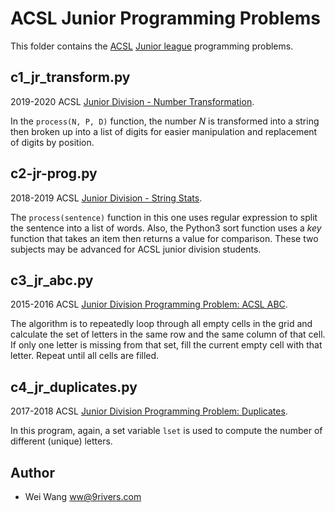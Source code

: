 # ACSL Junior Programming Problems

This folder contains the [ACSL](https://www.acsl.org/)
[Junior league](https://www.acsl.org/get-started/study-materials) programming problems.

## c1_jr_transform.py

2019-2020 ACSL [Junior Division - Number Transformation](http://www.datafiles.acsl.org/samples/contest1/C_1_JR_Transform.pdf).

In the ```process(N, P, D)``` function, the number _N_ is transformed into a string then broken up into a
list of digits for easier manipulation and replacement of digits by position.

## c2-jr-prog.py

2018-2019 ACSL [Junior Division - String Stats](http://www.datafiles.acsl.org/samples/contest2/c2-jr-prog.pdf).

The ```process(sentence)``` function in this one uses regular expression to split the sentence into a list of words.
Also, the Python3 sort function uses a _key_ function that takes an item then returns a value for comparison. These
two subjects may be advanced for ACSL junior division students.

## c3_jr_abc.py

2015-2016 ACSL [Junior Division Programming Problem: ACSL ABC](http://www.datafiles.acsl.org/samples/contest3/abc_3_jr.pdf).

The algorithm is to repeatedly loop through all empty cells in the grid and calculate the set of letters in the same row and
the same column of that cell. If only one letter is missing from that set, fill the current empty cell with that letter.
Repeat until all cells are filled.

## c4_jr_duplicates.py

2017-2018 ACSL [Junior Division Programming Problem: Duplicates](http://www.datafiles.acsl.org/samples/contest4/c_4_duplicates_jr.pdf).

In this program, again, a set variable ```lset``` is used to compute the number of different (unique) letters.

## Author

* Wei Wang <ww@9rivers.com>